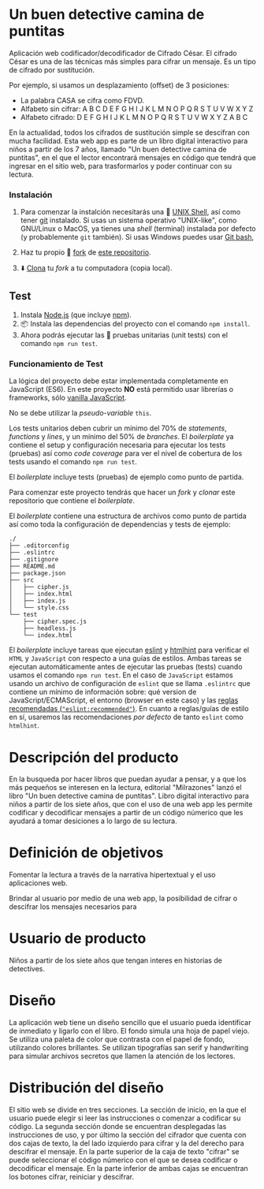 
# Un buen detective camina de puntitas 

Aplicación web codificador/decodificador de Cifrado César.
El cifrado César es una de las técnicas más simples para cifrar un mensaje. Es un tipo de cifrado por sustitución.

Por ejemplo, si usamos un desplazamiento (offset) de 3 posiciones:

- La palabra CASA se cifra como FDVD.
- Alfabeto sin cifrar: A B C D E F G H I J K L M N O P Q R S T U V W X Y Z
- Alfabeto cifrado: D E F G H I J K L M N O P Q R S T U V W X Y Z A B C

En la actualidad, todos los cifrados de sustitución simple se descifran con mucha facilidad. 
Esta web app es parte de un libro digital interactivo para niños a partir de los 7 años, llamado "Un buen detective camina de puntitas", en el que el lector encontrará mensajes en código que tendrá que ingresar en el sitio web, para trasformarlos y poder continuar con su lectura. 


### Instalación

1. Para comenzar la instalción necesitarás una :shell:
   [UNIX Shell](https://github.com/Laboratoria/curricula-js/tree/v2.x/topics/shell),
   así como tener [git](https://github.com/Laboratoria/curricula-js/tree/v2.x/topics/scm/01-git)
   instalado. Si usas un sistema operativo "UNIX-like", como GNU/Linux o MacOS,
   ya tienes una _shell_ (terminal) instalada por defecto (y probablemente `git`
   también). Si usas Windows puedes usar [Git bash](https://git-scm.com/download/win),

2. Haz tu propio :fork_and_knife: [fork](https://help.github.com/articles/fork-a-repo/)
   de [ este repositorio](https://github.com/analhi7/cdmx-2019-01-bc-core-am-cipher).
3. :arrow_down: [Clona](https://help.github.com/articles/cloning-a-repository/)
   tu _fork_ a tu computadora (copia local).


## Test
1. Instala [Node.js](https://nodejs.org/) (que
   incluye [npm](https://docs.npmjs.com/)).
2. 📦 Instala las dependencias del proyecto con el comando `npm
   install`. 
3. Ahora podrás ejecutar las :traffic_light:
   pruebas unitarias (unit tests) con el comando `npm run test`.

### Funcionamiento de Test

La lógica del proyecto debe estar implementada completamente en JavaScript (ES6).
En este proyecto **NO** está permitido usar librerías o frameworks, sólo
[vanilla JavaScript](https://medium.com/laboratoria-how-to/vanillajs-vs-jquery-31e623bbd46e).

No se debe utilizar la _pseudo-variable_ `this`.

Los tests unitarios deben cubrir un mínimo del 70% de _statements_, _functions_
y _lines_, y un mínimo del 50% de _branches_. El _boilerplate_ ya contiene el
setup y configuración necesaria para ejecutar los tests (pruebas) así como _code
coverage_ para ver el nivel de cobertura de los tests usando el comando `npm run
test`.

El _boilerplate_ incluye tests (pruebas) de ejemplo como punto de partida.

Para comenzar este proyecto tendrás que hacer un _fork_ y _clonar_ este
repositorio que contiene el _boilerplate_.

El _boilerplate_ contiene una estructura de archivos como punto de partida así
como toda la configuración de dependencias y tests de ejemplo:

```text
./
├── .editorconfig
├── .eslintrc
├── .gitignore
├── README.md
├── package.json
├── src
│   ├── cipher.js
│   ├── index.html
│   ├── index.js
│   └── style.css
└── test
    ├── cipher.spec.js
    ├── headless.js
    └── index.html
```

El _boilerplate_ incluye tareas que ejecutan [eslint](https://eslint.org/) y
[htmlhint](https://github.com/yaniswang/HTMLHint) para verificar el `HTML` y
`JavaScript` con respecto a una guías de estilos. Ambas tareas se ejecutan
automáticamente antes de ejecutar las pruebas (tests) cuando usamos el comando
`npm run test`. En el caso de `JavaScript` estamos usando un archivo de
configuración de `eslint` que se llama `.eslintrc` que contiene un mínimo de
información sobre: qué version de JavaScript/ECMAScript, el
entorno (browser en este caso) y las [reglas recomendadas (`"eslint:recommended"`)](https://eslint.org/docs/rules/).
En cuanto a reglas/guías de estilo en sí,
usaremos las recomendaciones _por defecto_ de tanto `eslint` como `htmlhint`.


# Descripción del producto
 En la busqueda por hacer libros que puedan ayudar a pensar, y a que los más pequeños se interesen en la lectura, editorial "Milrazones" lanzó el libro "Un buen detective camina de puntitas". Libro digital interactivo para niños a partir de los siete años, que con el uso de una web app les permite codificar y decodificar mensajes a partir de un código númerico que les ayudará a tomar desiciones a lo largo de su lectura.

# Definición de objetivos

Fomentar la lectura a través de la narrativa hipertextual y el uso aplicaciones web. 

Brindar al usuario por medio de una web app, la posibilidad de cifrar o descifrar los mensajes necesarios para 



# Usuario de producto
Niños a partir de los siete años que tengan interes en historias de detectives.

# Diseño 
La aplicación web tiene un diseño sencillo que el usuario pueda identificar de inmediato y ligarlo con el libro. El fondo simula una hoja de papel viejo. Se utiliza una paleta de color que contrasta con el papel de fondo, utilizando colores brillantes. Se utilizan tipografías san serif y handwriting para simular archivos secretos que llamen la atención de los lectores. 

# Distribución del diseño

El sitio web se divide en tres secciones. La sección de inicio, en la que el usuario puede elegir si leer las instrucciones o comenzar a codificar su código.
La segunda sección donde se encuentran desplegadas las instrucciones de uso, y por último la sección del cifrador que cuenta con dos cajas de texto, la del lado izquierdo para cifrar y la del derecho para descifrar el mensaje. En la parte superior de la caja de texto "cifrar" se puede seleccionar el código númerico con el que se desea codificar o decodificar el mensaje. En la parte inferior de ambas cajas se encuentran los botones cifrar, reiniciar y descifrar. 
